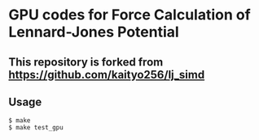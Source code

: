 # GPU codes for Force Calculation of Lennard-Jones Potential

## This repository is forked from https://github.com/kaityo256/lj_simd
## Usage 

    $ make
    $ make test_gpu
